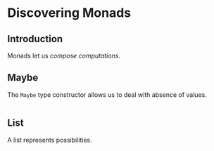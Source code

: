 # Discovering Monads

## Introduction

Monads let us _compose computations_. 

## Maybe

The `Maybe` type constructor allows us to deal with absence of values.

``` haskell

```

## List 

A list represents possibilities.

``` haskell

```
